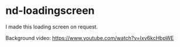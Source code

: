 # nd-loadingscreen
I made this loading screen on request.

Background video: https://www.youtube.com/watch?v=Ixv6kcHbpWE
